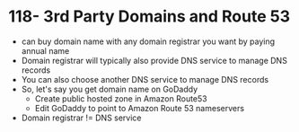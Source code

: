 # 118- 3rd Party Domains and Route 53
- can buy domain name with any domain registrar you want by paying annual name
- Domain registrar will typically also provide DNS service to manage DNS records
- You can also choose another DNS service to manage DNS records
- So, let's say you get domain name on GoDaddy
	- Create public hosted zone in Amazon Route53
	- Edit GoDaddy to point to Amazon Route 53 nameservers
- Domain registrar != DNS service
